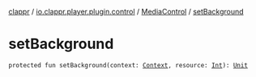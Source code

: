 [clappr](../../index.md) / [io.clappr.player.plugin.control](../index.md) / [MediaControl](index.md) / [setBackground](./set-background.md)

# setBackground

`protected fun setBackground(context: `[`Context`](https://developer.android.com/reference/android/content/Context.html)`, resource: `[`Int`](https://kotlinlang.org/api/latest/jvm/stdlib/kotlin/-int/index.html)`): `[`Unit`](https://kotlinlang.org/api/latest/jvm/stdlib/kotlin/-unit/index.html)